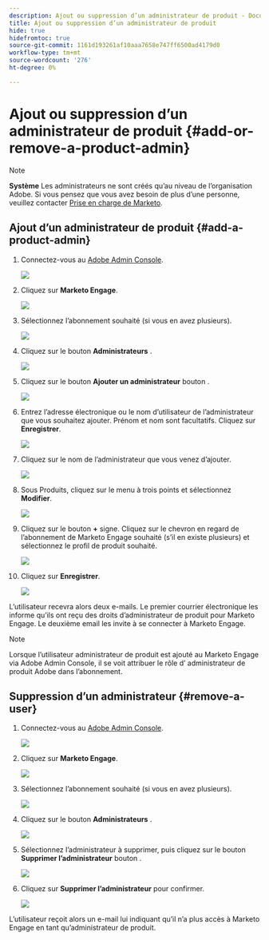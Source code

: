 ```yaml
---
description: Ajout ou suppression d’un administrateur de produit - Documents Marketo - Documentation du produit
title: Ajout ou suppression d’un administrateur de produit
hide: true
hidefromtoc: true
source-git-commit: 1161d193261af10aaa7658e747ff6500ad4179d0
workflow-type: tm+mt
source-wordcount: '276'
ht-degree: 0%

---
```


# Ajout ou suppression d’un administrateur de produit {#add-or-remove-a-product-admin}

>[!NOTE]
>
>**Système** Les administrateurs ne sont créés qu’au niveau de l’organisation Adobe. Si vous pensez que vous avez besoin de plus d’une personne, veuillez contacter [Prise en charge de Marketo](https://nation.marketo.com/t5/support/ct-p/Support).

## Ajout d’un administrateur de produit {#add-a-product-admin}

1. Connectez-vous au [Adobe Admin Console](https://adminconsole.adobe.com/).

   ![](assets/add-or-remove-a-product-admin-1.png)

1. Cliquez sur **Marketo Engage**.

   ![](assets/add-or-remove-a-product-admin-2.png)

1. Sélectionnez l’abonnement souhaité (si vous en avez plusieurs).

   ![](assets/add-or-remove-a-product-admin-3.png)

1. Cliquez sur le bouton **Administrateurs** .

   ![](assets/add-or-remove-a-product-admin-4.png)

1. Cliquez sur le bouton **Ajouter un administrateur** bouton .

   ![](assets/add-or-remove-a-product-admin-5.png)

1. Entrez l’adresse électronique ou le nom d’utilisateur de l’administrateur que vous souhaitez ajouter. Prénom et nom sont facultatifs. Cliquez sur **Enregistrer**.

   ![](assets/add-or-remove-a-product-admin-6.png)

1. Cliquez sur le nom de l’administrateur que vous venez d’ajouter.

   ![](assets/add-or-remove-a-product-admin-7.png)

1. Sous Produits, cliquez sur le menu à trois points et sélectionnez **Modifier**.

   ![](assets/add-or-remove-a-product-admin-8.png)

1. Cliquez sur le bouton **+** signe. Cliquez sur le chevron en regard de l’abonnement de Marketo Engage souhaité (s’il en existe plusieurs) et sélectionnez le profil de produit souhaité.

   ![](assets/add-or-remove-a-product-admin-9.png)

1. Cliquez sur **Enregistrer**.

   ![](assets/add-or-remove-a-product-admin-10.png)

L’utilisateur recevra alors deux e-mails. Le premier courrier électronique les informe qu’ils ont reçu des droits d’administrateur de produit pour Marketo Engage. Le deuxième email les invite à se connecter à Marketo Engage.

>[!NOTE]
>
>Lorsque l’utilisateur administrateur de produit est ajouté au Marketo Engage via Adobe Admin Console, il se voit attribuer le rôle d’ administrateur de produit Adobe dans l’abonnement.

## Suppression d’un administrateur {#remove-a-user}

1. Connectez-vous au [Adobe Admin Console](https://adminconsole.adobe.com/).

   ![](assets/add-or-remove-a-product-admin-11.png)

1. Cliquez sur **Marketo Engage**.

   ![](assets/add-or-remove-a-product-admin-12.png)

1. Sélectionnez l’abonnement souhaité (si vous en avez plusieurs).

   ![](assets/add-or-remove-a-product-admin-13.png)

1. Cliquez sur le bouton **Administrateurs** .

   ![](assets/add-or-remove-a-product-admin-14.png)

1. Sélectionnez l’administrateur à supprimer, puis cliquez sur le bouton **Supprimer l’administrateur** bouton .

   ![](assets/add-or-remove-a-product-admin-15.png)

1. Cliquez sur **Supprimer l’administrateur** pour confirmer.

   ![](assets/add-or-remove-a-product-admin-16.png)

L’utilisateur reçoit alors un e-mail lui indiquant qu’il n’a plus accès à Marketo Engage en tant qu’administrateur de produit.
